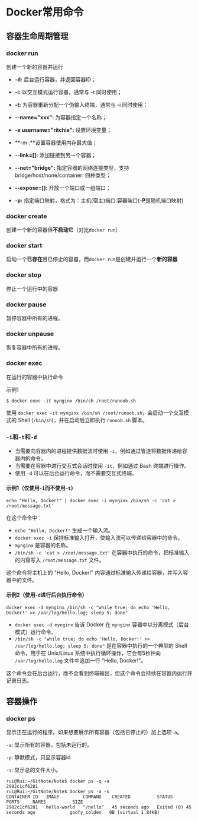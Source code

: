 # Docker常用命令

## 容器生命周期管理

### docker run

创建一个新的容器并运行

- **-d:** 后台运行容器，并返回容器ID；

- **-i:** 以交互模式运行容器，通常与 -t 同时使用；

- **-t:** 为容器重新分配一个伪输入终端，通常与 -i 同时使用；

- **--name="xxx":** 为容器指定一个名称；

- **-e username="ritchie":** 设置环境变量；

- **-m :**设置容器使用内存最大值；

- **--link=[]:** 添加链接到另一个容器；

- **--net="bridge":** 指定容器的网络连接类型，支持 bridge/host/none/container: 四种类型；

- **--expose=[]:** 开放一个端口或一组端口；

- **-p:** 指定端口映射，格式为：主机(宿主)端口:容器端口(**-P**是随机端口映射)



### docker create

创建一个新的容器但**不启动它**（对比`docker run`）



### docker start

启动一个**已存在**且已停止的容器，而`docker run`是创建并运行一个**新的容器**



### docker stop

停止一个运行中的容器



### docker pause 

暂停容器中所有的进程。



### docker unpause 

恢复容器中所有的进程。



### docker exec

在运行的容器中执行命令

示例1

```shell
$ docker exec -it mynginx /bin/sh /root/runoob.sh
```

使用 `docker exec -it mynginx /bin/sh /root/runoob.sh`，会启动一个交互模式的 Shell (`/bin/sh`)，并在启动后立即执行 `runoob.sh` 脚本。



### `-i`和`-t`和`-d`

- 当需要向容器内的进程提供数据流时使用 `-i`，例如通过管道将数据传递给容器内的命令。
- 当需要在容器中进行交互式会话时使用 `-it`，例如通过 Bash 终端进行操作。
- 使用 `-d` 可以在后台运行命令，而不需要交互式终端。

#### 示例1（仅使用`-i`而不使用`-t`）

```shell
echo "Hello, Docker!" | docker exec -i mynginx /bin/sh -c 'cat > /root/message.txt'
```

在这个命令中：

- `echo "Hello, Docker!"` 生成一个输入流。
- `docker exec -i` 保持标准输入打开，使输入流可以传递给容器中的命令。
- `mynginx` 是容器的名称。
- `/bin/sh -c 'cat > /root/message.txt'` 在容器中执行的命令，把标准输入的内容写入 `/root/message.txt` 文件。

这个命令将主机上的 "Hello, Docker!" 内容通过标准输入传递给容器，并写入容器中的文件。



#### 示例2（使用`-d`进行后台执行命令）

```shell
docker exec -d mynginx /bin/sh -c "while true; do echo 'Hello, Docker!' >> /var/log/hello.log; sleep 5; done"
```

- `docker exec -d mynginx` 告诉 Docker 在 `mynginx` 容器中以分离模式（后台模式）运行命令。
- `/bin/sh -c "while true; do echo 'Hello, Docker!' >> /var/log/hello.log; sleep 5; done"` 是在容器中执行的一个典型的 Shell 命令，用于在 Unix/Linux 系统中执行循环操作，它会每5秒钟向 `/var/log/hello.log` 文件中追加一行 "Hello, Docker!"。

这个命令会在后台运行，而不会看到终端输出，但这个命令会持续在容器内运行并记录日志。



## 容器操作

### docker ps

显示正在运行的程序。如果想要展示所有容器（包括已停止的）加上选项`-a`。

`-a`: 显示所有的容器，包括未运行的。

`-p`: 静默模式，只显示容器id

`-s`: 显示总的文件大小。

```shell
rui@Rui:~/GitNote/Note$ docker ps -q -a
2982c1cf6281
rui@Rui:~/GitNote/Note$ docker ps -a -s
CONTAINER ID   IMAGE         COMMAND    CREATED          STATUS                      PORTS     NAMES          SIZE
2982c1cf6281   hello-world   "/hello"   45 seconds ago   Exited (0) 45 seconds ago             goofy_colden   0B (virtual 1.84kB)
```

